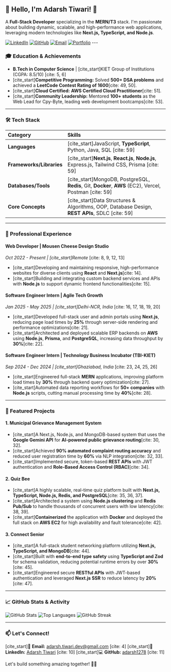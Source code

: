 ## 👋 Hello, I'm Adarsh Tiwari! 🚀

A **Full-Stack Developer** specializing in the **MERN/T3** stack. I'm passionate about building dynamic, scalable, and high-performance web applications, leveraging modern technologies like **Next.js, TypeScript, and Node.js**.

[![LinkedIn](https://img.shields.io/badge/LinkedIn-Connect-blue?style=flat-square&logo=linkedin)](https://www.linkedin.com/in/adarsh-tiwari)
[![GitHub](https://img.shields.io/badge/GitHub-Follow-black?style=flat-square&logo=github)](https://github.com/adarsh1278)
[![Email](https://img.shields.io/badge/Email-Contact-red?style=flat-square&logo=gmail)](mailto:adarsh.tiwari.dev@gmail.com)
[![Portfolio](https://img.shields.io/badge/Portfolio-Visit-success?style=flat-square&logo=internetexplorer)](https://github.com/adarsh1278) ---

### 🎓 Education & Achievements

* **B.Tech in Computer Science** | [cite_start]KIET Group of Institutions (CGPA: 8.5/10) [cite: 5, 6]
* [cite_start]**Competitive Programming:** Solved **500+ DSA problems** and achieved a **LeetCode Contest Rating of 1600**[cite: 49, 50].
* [cite_start]**Cloud Certified:** **AWS Certified Cloud Practitioner**[cite: 51].
* [cite_start]**Community Leadership:** Mentored **100+ students** as the Web Lead for Cpy-Byte, leading web development bootcamps[cite: 53].

---

### 🛠 Tech Stack

| Category | Skills |
| :--- | :--- |
| **Languages** | [cite_start]JavaScript, **TypeScript**, Python, Java, SQL [cite: 59] |
| **Frameworks/Libraries** | [cite_start]**Next.js**, **React.js**, **Node.js**, Express.js, Tailwind CSS, Prisma [cite: 59] |
| **Databases/Tools** | [cite_start]MongoDB, PostgreSQL, **Redis**, Git, **Docker**, **AWS** (EC2), Vercel, Postman [cite: 59] |
| **Core Concepts** | [cite_start]Data Structures & Algorithms, OOP, Database Design, **REST APIs**, SDLC [cite: 59] |

---

### 🎯 Professional Experience

#### **Web Developer | Mousen Cheese Design Studio**
*Oct 2022 - Present | [cite_start]Remote* [cite: 8, 9, 12, 13]

* [cite_start]Developing and maintaining responsive, high-performance websites for diverse clients using **React** and **Next.js**[cite: 14].
* [cite_start]Building and integrating custom backend services and APIs with **Node.js** to support dynamic frontend functionalities[cite: 15].

#### **Software Engineer Intern | Agile Tech Growth**
*Jan 2025 - May 2025 | [cite_start]Delhi-NCR, India* [cite: 16, 17, 18, 19, 20]

* [cite_start]Developed full-stack user and admin portals using **Next.js**, reducing page load times by **25%** through server-side rendering and performance optimizations[cite: 21].
* [cite_start]Architected and deployed scalable ERP backends on **AWS** using **Node.js**, **Prisma**, and **PostgreSQL**, increasing data throughput by **30%**[cite: 22].

#### **Software Engineer Intern | Technology Business Incubator (TBI-KIET)**
*Sep 2024 - Dec 2024 | [cite_start]Ghaziabad, India* [cite: 23, 24, 25, 26]

* [cite_start]Engineered full-stack **MERN** applications, improving platform load times by **30%** through backend query optimization[cite: 27].
* [cite_start]Automated data reporting workflows for **50+ companies** with **Node.js** scripts, cutting manual processing time by **40%**[cite: 28].

---

### 📌 Featured Projects

#### 1. Municipal Grievance Management System
* [cite_start]A Next.js, Node.js, and MongoDB-based system that uses the **Google Gemini API** for **AI-powered public grievance routing**[cite: 30, 32].
* [cite_start]Achieved **90% automated complaint routing accuracy** and reduced user registration time by **60%** via NLP integration[cite: 32, 33].
* [cite_start]Implemented secure, token-based **REST APIs** with JWT authentication and **Role-Based Access Control (RBAC)**[cite: 34].

#### 2. Quiz Bee
* [cite_start]A highly scalable, real-time quiz platform built with **Next.js, TypeScript, Node.js, Redis, and PostgreSQL**[cite: 35, 36, 37].
* [cite_start]Architected a system using **Node.js clustering** and **Redis Pub/Sub** to handle thousands of concurrent users with low latency[cite: 38, 39].
* [cite_start]**Containerized** the application with **Docker** and deployed the full stack on **AWS EC2** for high availability and fault tolerance[cite: 42].

#### 3. Connect Senior
* [cite_start]A full-stack student networking platform utilizing **Next.js, TypeScript, and MongoDB**[cite: 44].
* [cite_start]Built with **end-to-end type safety** using **TypeScript and Zod** for schema validation, reducing potential runtime errors by over **30%**[cite: 45].
* [cite_start]Engineered secure **RESTful APIs** with JWT-based authentication and leveraged **Next.js SSR** to reduce latency by **20%**[cite: 47].

---

### 📈 GitHub Stats & Activity

![GitHub Stats](https://github-readme-stats.vercel.app/api?username=adarsh1278&show_icons=true&theme=radical&hide_rank=true)
![Top Languages](https://github-readme-stats.vercel.app/api/top-langs/?username=adarsh1278&layout=compact&theme=radical)
![GitHub Streak](https://github-readme-streak-stats.herokuapp.com/?user=adarsh1278&theme=radical)

---

### 📫 Let's Connect!

[cite_start]📧 **Email:** [adarsh.tiwari.dev@gmail.com](mailto:adarsh.tiwari.dev@gmail.com) [cite: 4]
[cite_start]💼 **LinkedIn:** [Adarsh Tiwari](https://www.linkedin.com/in/adarsh-tiwari) [cite: 10]
[cite_start]💻 **GitHub:** [adarsh1278](https://github.com/adarsh1278) [cite: 11]

Let's build something amazing together! 🚀✨
